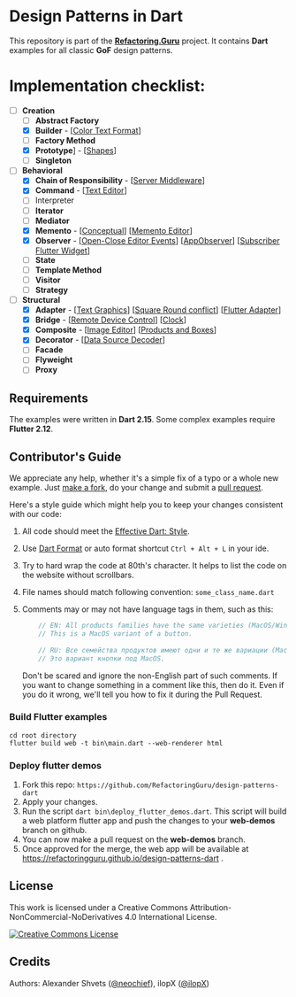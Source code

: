 # Design Patterns in Dart
This repository is part of the [**Refactoring.Guru**](https://refactoring.guru/design-patterns) project.
It contains **Dart** examples for all classic **GoF** design patterns.

# Implementation checklist:
- [ ] **Creation**
    - [ ] **Abstract Factory**
    - [x] **Builder** - [[Color Text Format](https://github.com/RefactoringGuru/design-patterns-dart/tree/main/patterns/builder/color_text_format)]
    - [ ] **Factory Method**
    - [x] **Prototype**] - [[Shapes](https://github.com/RefactoringGuru/design-patterns-dart/tree/main/patterns/prototype/shapes)] 
    - [ ] **Singleton**
- [ ]  **Behavioral**
    - [x] **Chain of Responsibility** - [[Server Middleware](https://github.com/RefactoringGuru/design-patterns-dart/tree/main/patterns/chain_of_responsibility/server_middleware)]
    - [x] **Command** - [[Text Editor](https://github.com/RefactoringGuru/design-patterns-dart/tree/main/patterns/command/text_editor)] 
    - [ ] Interpreter
    - [ ] **Iterator**
    - [ ] **Mediator**
    - [x] **Memento** - [[Conceptual](https://github.com/RefactoringGuru/design-patterns-dart/tree/main/patterns/memento/conceptual)] [[Memento Editor](https://github.com/RefactoringGuru/design-patterns-dart/tree/main/patterns/memento/memento_editor)] 
    - [x] **Observer** - [[Open-Close Editor Events](https://github.com/RefactoringGuru/design-patterns-dart/tree/main/patterns/observer/open_close_editor_events)] [[AppObserver](https://github.com/RefactoringGuru/design-patterns-dart/tree/main/patterns/observer/app_observer)] [[Subscriber Flutter Widget](https://github.com/RefactoringGuru/design-patterns-dart/tree/main/patterns/observer/subscriber_flutter_widget)]
    - [ ] **State**
    - [ ] **Template Method**
    - [ ] **Visitor**
    - [ ] **Strategy**
- [ ] **Structural**
    - [x] **Adapter** - [[Text Graphics](https://github.com/RefactoringGuru/design-patterns-dart/tree/main/patterns/adapter/text_graphics)] [[Square Round conflict](https://github.com/RefactoringGuru/design-patterns-dart/tree/main/patterns/adapter/square_round_conflict)] [[Flutter Adapter](https://github.com/RefactoringGuru/design-patterns-dart/tree/main/patterns/adapter/flutter_adapter)] 
    - [x] **Bridge** - [[Remote Device Control](https://github.com/RefactoringGuru/design-patterns-dart/tree/main/patterns/bridge/devices_remote_control)] [[Clock](https://github.com/RefactoringGuru/design-patterns-dart/tree/main/patterns/bridge/clock)] 
    - [x] **Composite** - [[Image Editor](https://github.com/RefactoringGuru/design-patterns-dart/tree/main/patterns/composite/image_editor)] [[Products and Boxes](https://github.com/RefactoringGuru/design-patterns-dart/tree/main/patterns/composite/products_and_boxes)] 
    - [x] **Decorator** - [[Data Source Decoder](https://github.com/RefactoringGuru/design-patterns-dart/tree/main/patterns/decorator/data_source_decoder)]
    - [ ] **Facade**
    - [ ] **Flyweight**
    - [ ] **Proxy**

## Requirements

The examples were written in **Dart 2.15**.
Some complex examples require **Flutter 2.12**.

## Contributor's Guide

We appreciate any help, whether it's a simple fix of a typo or a whole new example. Just [make a fork](https://help.github.com/articles/fork-a-repo/), do your change and submit a [pull request](https://help.github.com/articles/creating-a-pull-request-from-a-fork/).

Here's a style guide which might help you to keep your changes consistent with our code:

1. All code should meet the [Effective Dart: Style](https://dart.dev/guides/language/effective-dart/style).
 
2. Use [Dart Format](https://dart.dev/tools/dart-format) or auto format shortcut `Ctrl + Alt + L` in your ide. 

3. Try to hard wrap the code at 80th's character. It helps to list the code on the website without scrollbars.

4. File names should match following convention: `some_class_name.dart`

5. Comments may or may not have language tags in them, such as this:
    ```dart
        // EN: All products families have the same varieties (MacOS/Windows).
        // This is a MacOS variant of a button.
        
        // RU: Все семейства продуктов имеют одни и те же вариации (MacOS/Windows).
        // Это вариант кнопки под MacOS.
    ```
    Don't be scared and ignore the non-English part of such comments. If you want to change 
    something in a comment like this, then do it. Even if you do it wrong, we'll tell you how 
    to fix it during the Pull Request.


### Build Flutter examples
```batch
cd root directory
flutter build web -t bin\main.dart --web-renderer html
```

### Deploy flutter demos
1. Fork this repo: `https://github.com/RefactoringGuru/design-patterns-dart`
2. Apply your changes.
3. Run the script `dart bin\deploy_flutter_demos.dart`.
This script will build a web platform flutter app and push the changes to your **web-demos** branch on github.
4. You can now make a pull request on the **web-demos** branch.
5. Once approved for the merge, the web app will be available at https://refactoringguru.github.io/design-patterns-dart .

## License
This work is licensed under a Creative Commons Attribution-NonCommercial-NoDerivatives 4.0 International License.

<a rel="license" href="http://creativecommons.org/licenses/by-nc-nd/4.0/"><img alt="Creative Commons License" style="border-width:0" src="https://i.creativecommons.org/l/by-nc-nd/4.0/80x15.png" /></a>


## Credits
Authors: Alexander Shvets ([@neochief](https://github.com/neochief)), ilopX ([@ilopX](https://github.com/ilopX))
